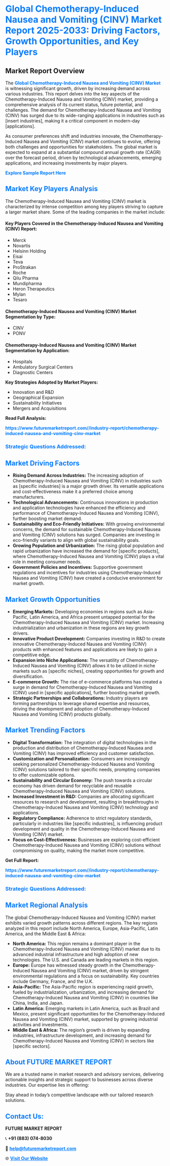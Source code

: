 <h1 style="color: #007BFF;">Global Chemotherapy-Induced Nausea and Vomiting (CINV) Market Report 2025-2033: Driving Factors, Growth Opportunities, and Key Players</h1>

<section id="overview">
<h2>Market Report Overview</h2>
<p>The <a href="https://www.futuremarketreport.com//industry-report/chemotherapy-induced-nausea-and-vomiting-cinv-market" style="color: #007BFF; text-decoration: none;"><strong>Global Chemotherapy-Induced Nausea and Vomiting (CINV) Market</strong></a> is witnessing significant growth, driven by increasing demand across various industries. This report delves into the key aspects of the Chemotherapy-Induced Nausea and Vomiting (CINV) market, providing a comprehensive analysis of its current status, future potential, and challenges. The demand for Chemotherapy-Induced Nausea and Vomiting (CINV) has surged due to its wide-ranging applications in industries such as [insert industries], making it a critical component in modern-day [applications].</p>
<p>As consumer preferences shift and industries innovate, the Chemotherapy-Induced Nausea and Vomiting (CINV) market continues to evolve, offering both challenges and opportunities for stakeholders. The global market is expected to expand at a substantial compound annual growth rate (CAGR) over the forecast period, driven by technological advancements, emerging applications, and increasing investments by major players.</p>
</section>

<section id="overview">
<p><a href="https://www.futuremarketreport.com//request-sample/reportId=82856" style="color: #007BFF; text-decoration: none;"><strong>Explore Sample Report Here</strong></a></p>
</section>

<section id="key-players">
<h2 style="color: #007BFF;">Market Key Players Analysis</h2>
<p>The Chemotherapy-Induced Nausea and Vomiting (CINV) market is characterized by intense competition among key players striving to capture a larger market share. Some of the leading companies in the market include:</p>
<h4>Key Players Covered in the Chemotherapy-Induced Nausea and Vomiting (CINV) Report:</h4>
<ul><li>Merck</li><li>Novartis</li><li>Helsinn Holding</li><li>Eisai</li><li>Teva</li><li>ProStrakan</li><li>Roche</li><li>Qilu Pharma</li><li>Mundipharma</li><li>Heron Therapeutics</li><li>Mylan</li><li>Tesaro</li></ul>
<h4>Chemotherapy-Induced Nausea and Vomiting (CINV) Market Segmentation by Type:</h4>
<ul><li>CINV</li><li>PONV</li></ul>

<h4>Chemotherapy-Induced Nausea and Vomiting (CINV) Market Segmentation by Application:</h4>
<ul><li>Hospitals</li><li>Ambulatory Surgical Centers</li><li>Diagnostic Centers</li></ul>
<p><strong>Key Strategies Adopted by Market Players:</strong></p>
<ul>
<li>Innovation and R&D</li>
<li>Geographical Expansion</li>
<li>Sustainability Initiatives</li>
<li>Mergers and Acquisitions</li>
</ul>
</section>

<section>
<p><strong>Read Full Analysis: </strong></p><a href="https://www.futuremarketreport.com//industry-report/chemotherapy-induced-nausea-and-vomiting-cinv-market" style="color: #007BFF; text-decoration: none;"><strong>https://www.futuremarketreport.com//industry-report/chemotherapy-induced-nausea-and-vomiting-cinv-market</strong></a>
<h3 style="color: #007BFF;">Strategic Questions Addressed:</h3>
</section>

<section id="driving-factors">
<h2 style="color: #007BFF;">Market Driving Factors</h2>
<ul>
<li><strong>Rising Demand Across Industries:</strong> The increasing adoption of Chemotherapy-Induced Nausea and Vomiting (CINV) in industries such as [specific industries] is a major growth driver. Its versatile applications and cost-effectiveness make it a preferred choice among manufacturers.</li>
<li><strong>Technological Advancements:</strong> Continuous innovations in production and application technologies have enhanced the efficiency and performance of Chemotherapy-Induced Nausea and Vomiting (CINV), further boosting market demand.</li>
<li><strong>Sustainability and Eco-Friendly Initiatives:</strong> With growing environmental concerns, the demand for sustainable Chemotherapy-Induced Nausea and Vomiting (CINV) solutions has surged. Companies are investing in eco-friendly variants to align with global sustainability goals.</li>
<li><strong>Growing Population and Urbanization:</strong> The rising global population and rapid urbanization have increased the demand for [specific products], where Chemotherapy-Induced Nausea and Vomiting (CINV) plays a vital role in meeting consumer needs.</li>
<li><strong>Government Policies and Incentives:</strong> Supportive government regulations and incentives for industries using Chemotherapy-Induced Nausea and Vomiting (CINV) have created a conducive environment for market growth.</li>
</ul>
</section>

<section id="growth-opportunities">
<h2 style="color: #007BFF;">Market Growth Opportunities</h2>
<ul>
<li><strong>Emerging Markets:</strong> Developing economies in regions such as Asia-Pacific, Latin America, and Africa present untapped potential for the Chemotherapy-Induced Nausea and Vomiting (CINV) market. Increasing industrialization and urbanization in these regions are key growth drivers.</li>
<li><strong>Innovative Product Development:</strong> Companies investing in R&D to create innovative Chemotherapy-Induced Nausea and Vomiting (CINV) products with enhanced features and applications are likely to gain a competitive edge.</li>
<li><strong>Expansion into Niche Applications:</strong> The versatility of Chemotherapy-Induced Nausea and Vomiting (CINV) allows it to be utilized in niche markets such as [specific niches], creating opportunities for growth and diversification.</li>
<li><strong>E-commerce Growth:</strong> The rise of e-commerce platforms has created a surge in demand for Chemotherapy-Induced Nausea and Vomiting (CINV) used in [specific applications], further boosting market growth.</li>
<li><strong>Strategic Partnerships and Collaborations:</strong> Industry players are forming partnerships to leverage shared expertise and resources, driving the development and adoption of Chemotherapy-Induced Nausea and Vomiting (CINV) products globally.</li>
</ul>
</section>

<section id="trending-factors">
<h2 style="color: #007BFF;">Market Trending Factors</h2>
<ul>
<li><strong>Digital Transformation:</strong> The integration of digital technologies in the production and distribution of Chemotherapy-Induced Nausea and Vomiting (CINV) has improved efficiency and customer satisfaction.</li>
<li><strong>Customization and Personalization:</strong> Consumers are increasingly seeking personalized Chemotherapy-Induced Nausea and Vomiting (CINV) solutions tailored to their specific needs, prompting companies to offer customizable options.</li>
<li><strong>Sustainability and Circular Economy:</strong> The push towards a circular economy has driven demand for recyclable and reusable Chemotherapy-Induced Nausea and Vomiting (CINV) solutions.</li>
<li><strong>Increased Investment in R&D:</strong> Companies are allocating significant resources to research and development, resulting in breakthroughs in Chemotherapy-Induced Nausea and Vomiting (CINV) technology and applications.</li>
<li><strong>Regulatory Compliance:</strong> Adherence to strict regulatory standards, particularly in industries like [specific industries], is influencing product development and quality in the Chemotherapy-Induced Nausea and Vomiting (CINV) market.</li>
<li><strong>Focus on Cost-Effectiveness:</strong> Businesses are exploring cost-efficient Chemotherapy-Induced Nausea and Vomiting (CINV) solutions without compromising on quality, making the market more competitive.</li>
</ul>
</section>

<section>
<p><strong>Get Full Report: </strong></p><a href="https://www.futuremarketreport.com//industry-report/chemotherapy-induced-nausea-and-vomiting-cinv-market" style="color: #007BFF; text-decoration: none;"><strong>https://www.futuremarketreport.com//industry-report/chemotherapy-induced-nausea-and-vomiting-cinv-market</strong></a>
<h3 style="color: #007BFF;">Strategic Questions Addressed:</h3>
</section>


<section id="regional-analysis">
<h2 style="color: #007BFF;">Market Regional Analysis</h2>
<p>The global Chemotherapy-Induced Nausea and Vomiting (CINV) market exhibits varied growth patterns across different regions. The key regions analyzed in this report include North America, Europe, Asia-Pacific, Latin America, and the Middle East & Africa:</p>
<ul>
<li><strong>North America:</strong> This region remains a dominant player in the Chemotherapy-Induced Nausea and Vomiting (CINV) market due to its advanced industrial infrastructure and high adoption of new technologies. The U.S. and Canada are leading markets in this region.</li>
<li><strong>Europe:</strong> Europe has witnessed steady growth in the Chemotherapy-Induced Nausea and Vomiting (CINV) market, driven by stringent environmental regulations and a focus on sustainability. Key countries include Germany, France, and the U.K.</li>
<li><strong>Asia-Pacific:</strong> The Asia-Pacific region is experiencing rapid growth, fueled by industrialization, urbanization, and increasing demand for Chemotherapy-Induced Nausea and Vomiting (CINV) in countries like China, India, and Japan.</li>
<li><strong>Latin America:</strong> Emerging markets in Latin America, such as Brazil and Mexico, present significant opportunities for the Chemotherapy-Induced Nausea and Vomiting (CINV) market, supported by growing industrial activities and investments.</li>
<li><strong>Middle East & Africa:</strong> The region’s growth is driven by expanding industries, infrastructure development, and increasing demand for Chemotherapy-Induced Nausea and Vomiting (CINV) in sectors like [specific sectors].</li>
</ul>
</section>

<footer>
<h2 style="color: #007BFF;">About FUTURE MARKET REPORT</h2>
<p>We are a trusted name in market research and advisory services, delivering actionable insights and strategic support to businesses across diverse industries. Our expertise lies in offering:</p>

<p>Stay ahead in today’s competitive landscape with our tailored research solutions.</p>

<h2 style="color: #007BFF;">Contact Us:</h2>
<p><strong>FUTURE MARKET REPORT</strong></p>
<p>📞 <strong>+91 (883) 074-8030</strong></p>
<p>📧 <strong><a href="mailto:help@futuremarketreport.com" style="color: #007BFF;">help@futuremarketreport.com</a></strong></p>
<p>🌐 <strong><a href="https://www.futuremarketreport.com/" style="color: #007BFF;">Visit Our Website</a></strong></p>
</footer>